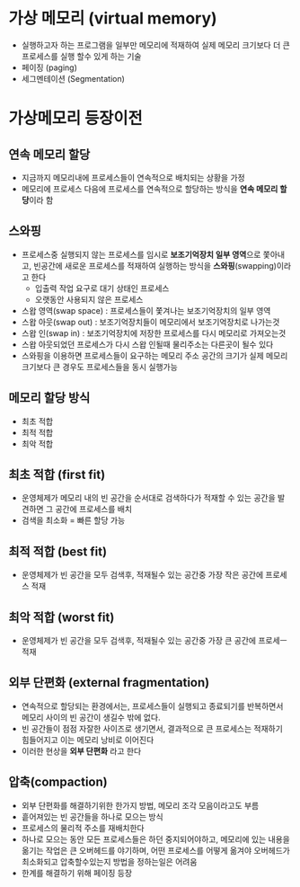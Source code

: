 # 가상 메모리 (virtual memory)

- 실행하고자 하는 프로그램을 일부만 메모리에 적재하여 실제 메모리 크기보다 더 큰 프로세스를 실행 할수 있게 하는 기술
- 페이징 (paging)
- 세그멘테이션 (Segmentation)

# 가상메모리 등장이전

## 연속 메모리 할당

- 지금까지 메모리내에 프로세스들이 연속적으로 배치되는 상황을 가정
- 메모리에 프로세스 다음에 프로세스를 연속적으로 할당하는 방식을 **연속 메모리 할당**이라 함

## 스와핑

- 프로세스중 실행되지 않는 프로세스를 임시로 **보조기억장치 일부 영역**으로 쫓아내고, 빈공간에 새로운 프로세스를 적재하여 실행하는 방식을 **스와핑**(swapping)이라고 한다
  - 입출력 작업 요구로 대기 상태인 프로세스
  - 오랫동안 사용되지 않은 프로세스
- 스왑 영역(swap space) : 프로세스들이 쫓겨나는 보조기억장치의 일부 영역
- 스왑 아웃(swap out) : 보조기억장치들이 메모리에서 보조기억장치로 나가는것
- 스왑 인(swap in) : 보조기억장치에 저장한 프로세스를 다시 메모리로 가져오는것
- 스왑 아웃되었던 프로세스가 다시 스왑 인될때 물리주소는 다른곳이 될수 있다
- 스와핑을 이용하면 프로세스들이 요구하는 메모리 주소 공간의 크기가 실제 메모리 크기보다 큰 경우도 프로세스들을 동시 실행가능

## 메모리 할당 방식

- 최초 적합
- 최적 적합
- 최악 적합

## 최초 적합 (first fit)

- 운영체제가 메모리 내의 빈 공간을 순서대로 검색하다가 적재할 수 있는 공간을 발견하면 그 공간에 프로세스를 배치
- 검색을 최소화 = 빠른 할당 가능

## 최적 적합 (best fit)

- 운영체제가 빈 공간을 모두 검색후, 적재될수 있는 공간중 가장 작은 공간에 프로세스 적재

## 최악 적합 (worst fit)

- 운영체제가 빈 공간을 모두 검색후, 적재될수 있는 공간중 가장 큰 공간에 프로세ㅡ 적재

## 외부 단편화 (external fragmentation)

- 연속적으로 할당되는 환경에서는, 프로세스들이 실행되고 종료되기를 반복하면서 메모리 사이의 빈 공간이 생길수 밖에 없다.
- 빈 공간들이 점점 자잘한 사이즈로 생기면서, 결과적으로 큰 프로세스는 적재하기 힘들어지고 이는 메모리 낭비로 이어진다
- 이러한 현상을 **외부 단편화** 라고 한다

## 압축(compaction)

- 외부 단편화를 해결하기위한 한가지 방법, 메모리 조각 모음이라고도 부름
- 흩어져있는 빈 공간들을 하나로 모으는 방식
- 프로세스의 물리적 주소를 재배치한다
- 하나로 모으는 동안 모든 프로세스들은 하던 중지되어야하고, 메모리에 있는 내용을 옮기는 작업은 큰 오버헤드를 야기하며, 어떤 프로세스를 어떻게 옮겨야 오버헤드가 최소화되고 압축할수있는지 방법을 정하는일은 어려움
- 한계를 해결하기 위해 페이징 등장
